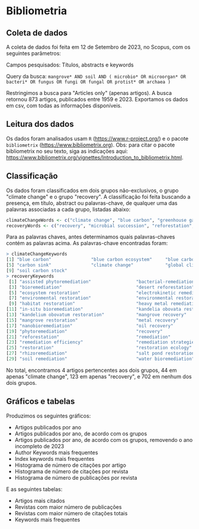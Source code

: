 # Bibliometria

## Coleta de dados

A coleta de dados foi feita em 12 de Setembro de 2023, no Scopus, com os seguintes parâmetros:

Campos pesquisados: Títulos, abstracts e keywords

Query da busca:
`mangrove* AND soil AND ( microbio* OR microorgan* OR bacteri* OR fungus OR fungi OR fungal OR protist* OR archaea )`

Restringimos a busca para "Articles only" (apenas artigos). A busca retornou 873 artigos, publicados entre 1959 e 2023. Exportamos os dados em csv, com todas as informações disponíveis.

## Leitura dos dados

Os dados foram analisados usam `R` (https://www.r-project.org/) e o pacote `bibliometrix` (https://www.bibliometrix.org). Obs: para citar o pacote bibliometrix no seu texto, siga as indicações aqui: https://www.bibliometrix.org/vignettes/Introduction_to_bibliometrix.html.

## Classificação

Os dados foram classificados em dois grupos não-exclusivos, o grupo "climate change" e o grupo "recovery". A classificação foi feita buscando a presença, em título, abstract ou palavras-chave, de qualquer uma das palavras associadas a cada grupo, listadas abaixo:

```r
climateChangeWords <- c("climate change", "blue carbon", "greenhouse gas mitigation", "carbon stock", "carbon sink", "carbon sequestration")
recoveryWords <- c("recovery", "microbial succession", "reforestation", "replanting", "restoration", "remediation")
```

Para as palavras chaves, antes determinamos quais palavras-chaves contém as palavras acima. As palavras-chave encontradas foram:

```r
> climateChangeKeywords
[1] "blue carbon"               "blue carbon ecosystem"     "blue carbon ecosystems"    "carbon sequestration"
[5] "carbon sink"               "climate change"            "global climate changes"    "soil carbon sequestration"
[9] "soil carbon stock"
> recoveryKeywords
 [1] "assisted phytoremediation"                 "bacterial-remediation"
 [3] "bioremediation"                            "desert reforestation"
 [5] "ecosystem restoration"                     "electrokinetic remediation"
 [7] "environmental restoration"                 "environmental restoration and remediation"
 [9] "habitat restoration"                       "heavy metal remediation"
[11] "in-situ bioremediation"                    "kandelia obovata restoration"
[13] "kandelium obovatum restoration"            "mangrove recovery"
[15] "mangrove restoration"                      "metal recovery"
[17] "nanobioremediation"                        "oil recovery"
[19] "phytoremediation"                          "recovery"
[21] "reforestation"                             "remediation"
[23] "remediation efficiency"                    "remediation strategies"
[25] "restoration"                               "restoration ecology"
[27] "rhizoremediation"                          "salt pond restoration"
[29] "soil remediation"                          "water bioremediation"
```

No total, encontramos 4 artigos pertencentes aos dois grupos, 44 em apenas "climate change", 123 em apenas "recovery", e 702 em nenhum dos dois grupos.

## Gráficos e tabelas

Produzimos os seguintes gráficos:
- Artigos publicados por ano
- Artigos publicados por ano, de acordo com os grupos
- Artigos publicados por ano, de acordo com os grupos, removendo o ano incompleto de 2023
- Author Keywords mais frequentes
- Index keywords mais frequentes
- Histograma de número de citações por artigo
- Histograma de número de citações por revista
- Histograma de número de publicações por revista

E as seguintes tabelas:
- Artigos mais citados
- Revistas com maior número de publicações
- Revistas com maior número de citações totais
- Keywords mais frequentes
